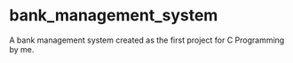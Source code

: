 # bank_management_system
A bank management system created as the first project for C Programming by me.
